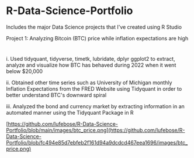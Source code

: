 # R-Data-Science-Portfolio
Includes the major Data Science projects that I've created using R Studio 


Project 1: Analyzing Bitcoin (BTC) price while inflation expectations are high
# 
i. Used tidyquant, tidyverse, timetk, lubridate, dplyr ggplot2 to extract, analyze and visualize how BTC has behaved during 2022 when it went below $20,000 

ii. Obtained other time series such as University of Michigan monthly Inflation Expectations from the FRED Website using Tidyquant in order to better understand BTC's downward spiral

iii. Analyzed the bond and currency market by extracting information in an automated manner using the Tidyquant Package in R

[https://github.com/lufebose/R-Data-Science-Portfolio/blob/main/images/btc_price.png](https://github.com/lufebose/R-Data-Science-Portfolio/blob/fc494e85d7ebfeb2f161d94a9dcdcd467eea1696/images/btc_price.png)
